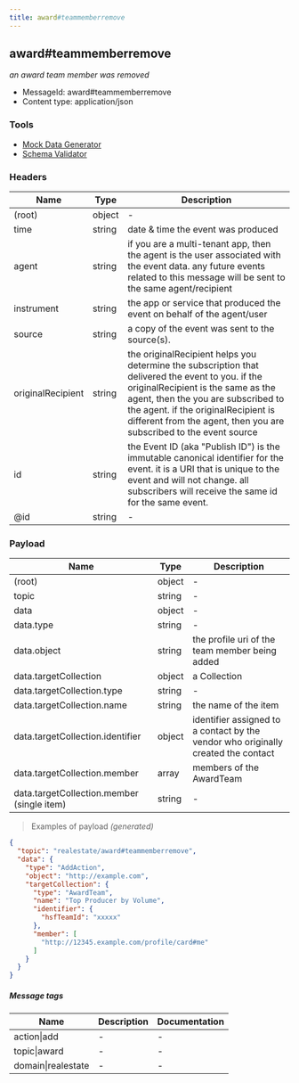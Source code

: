 ```yaml
---
title: award#teammemberremove
---
```

## award#teammemberremove

*an award team member was removed*

* MessageId: award#teammemberremove
* Content type: application/json

### Tools

* [Mock Data Generator](/tools/mock-data-generator)
* [Schema Validator](/tools/validate)


### Headers

| Name | Type | Description |
|---|---|---|
| (root) | object | - |
| time | string | date & time the event was produced |
| agent | string | if you are a multi-tenant app, then the agent is the user associated with the event data. any future events related to this message will be sent to the same agent/recipient |
| instrument | string | the app or service that produced the event on behalf of the agent/user |
| source | string | a copy of the event was sent to the source(s). |
| originalRecipient | string | the originalRecipient helps you determine the subscription that delivered the event to you. if the originalRecipient is the same as the agent, then the you are subscribed to the agent. if the originalRecipient is different from the agent, then you are subscribed to the event source |
| id | string | the Event ID (aka "Publish ID") is the immutable canonical identifier for the event. it is a URI that is unique to the event and will not change. all subscribers will receive the same id for the same event. |
| @id | string | - |

### Payload

| Name | Type | Description |
|---|---|---|
| (root) | object | - |
| topic | string | - |
| data | object | - |
| data.type | string | - |
| data.object | string | the profile uri of the team member being added |
| data.targetCollection | object | a Collection |
| data.targetCollection.type | string | - |
| data.targetCollection.name | string | the name of the item |
| data.targetCollection.identifier | object | identifier assigned to a contact by the vendor who originally created the contact |
| data.targetCollection.member | array<string> | members of the AwardTeam |
| data.targetCollection.member (single item) | string | - |

> Examples of payload _(generated)_

```json
{
  "topic": "realestate/award#teammemberremove",
  "data": {
    "type": "AddAction",
    "object": "http://example.com",
    "targetCollection": {
      "type": "AwardTeam",
      "name": "Top Producer by Volume",
      "identifier": {
        "hsfTeamId": "xxxxx"
      },
      "member": [
        "http://12345.example.com/profile/card#me"
      ]
    }
  }
}
```


##### Message tags

| Name | Description | Documentation |
|---|---|---|
| action\|add | - | - |
| topic\|award | - | - |
| domain\|realestate | - | - |

